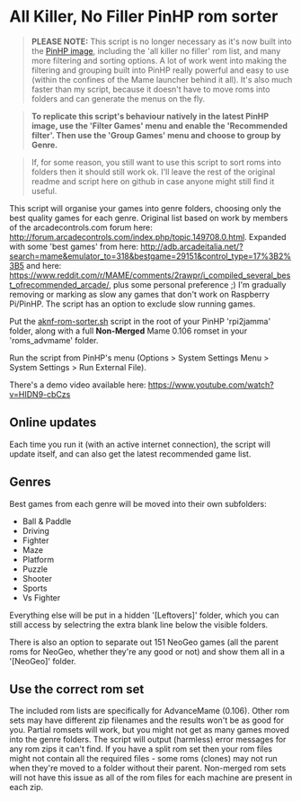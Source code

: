 # All Killer, No Filler PinHP rom sorter

> **PLEASE NOTE:** This script is no longer necessary as it's now built into the [PinHP image](https://pinhp.github.io/docs/user_manual.html#filtergames), including the 'all killer no filler' rom list, and many more filtering and sorting options. A lot of work went into making the filtering and grouping built into PinHP really powerful and easy to use (within the confines of the Mame launcher behind it all). It's also much faster than my script, because it doesn't have to move roms into folders and can generate the menus on the fly.

> **To replicate this script's behaviour natively in the latest PinHP image, use the 'Filter Games' menu and enable the 'Recommended filter'. Then use the 'Group Games' menu and choose to group by Genre.**

> If, for some reason, you still want to use this script to sort roms into folders then it should still work ok. I'll leave the rest of the original readme and script here on github in case anyone might still find it useful.

This script will organise your games into genre folders, choosing only the best quality games for each genre. Original list based on work by members of the arcadecontrols.com forum here: http://forum.arcadecontrols.com/index.php/topic,149708.0.html. Expanded with some 'best games' from here: http://adb.arcadeitalia.net/?search=mame&emulator_to=318&bestgame=29151&control_type=17%3B2%3B5 and here: https://www.reddit.com/r/MAME/comments/2rawpr/i_compiled_several_best_ofrecommended_arcade/, plus some personal preference ;) I'm gradually removing or marking as slow any games that don't work on Raspberry Pi/PinHP. The script has an option to exclude slow running games.

Put the [aknf-rom-sorter.sh](https://raw.githubusercontent.com/AndyHazz/All-Killer-PinHP-rom-sorter/main/aknf-rom-sorter.sh) script in the root of your PinHP 'rpi2jamma' folder, along with a full **Non-Merged** Mame 0.106 romset in your 'roms_advmame' folder.

Run the script from PinHP's menu (Options > System Settings Menu > System Settings > Run External File).

There's a demo video available here: https://www.youtube.com/watch?v=HIDN9-cbCzs

## Online updates

Each time you run it (with an active internet connection), the script will update itself, and can also get the latest recommended game list.

## Genres

Best games from each genre will be moved into their own subfolders:

- Ball & Paddle
- Driving
- Fighter
- Maze
- Platform
- Puzzle
- Shooter
- Sports
- Vs Fighter

Everything else will be put in a hidden '[Leftovers]' folder, which you can still access by selectring the extra blank line below the visible folders.

There is also an option to separate out 151 NeoGeo games (all the parent roms for NeoGeo, whether they're any good or not) and show them all in a '[NeoGeo]' folder.

## Use the correct rom set

The included rom lists are specifically for AdvanceMame (0.106). Other rom sets may have different zip filenames and the results won't be as good for you.
Partial romsets will work, but you might not get as many games moved into the genre folders.
The script will output (harmless) error messages for any rom zips it can't find.
If you have a split rom set then your rom files might not contain all the required files - some roms (clones) may not run when they're moved to a folder without their parent. Non-merged rom sets will not have this issue as all of the rom files for each machine are present in each zip.
